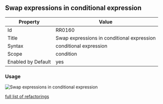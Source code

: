## Swap expressions in conditional expression

Property | Value
--- | --- 
Id | RR0160
Title | Swap expressions in conditional expression
Syntax | conditional expression
Scope | condition
Enabled by Default | yes

### Usage

![Swap expressions in conditional expression](../../images/refactorings/SwapExpressionsInConditionalExpression.png)

[full list of refactorings](Refactorings.md)

